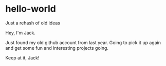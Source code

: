 # hello-world
Just a rehash of old ideas

Hey, I'm Jack.

Just found my old github account from last year. Going to pick it up again and get some fun and interesting projects going.

   Keep at it, Jack!
